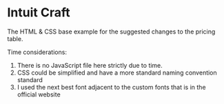 # Intuit Craft

The HTML & CSS base example for the suggested changes to the pricing table.

Time considerations:
1. There is no JavaScript file here strictly due to time.
2. CSS could be simplified and have a more standard naming convention standard
3. I used the next best font adjacent to the custom fonts that is in the official website
